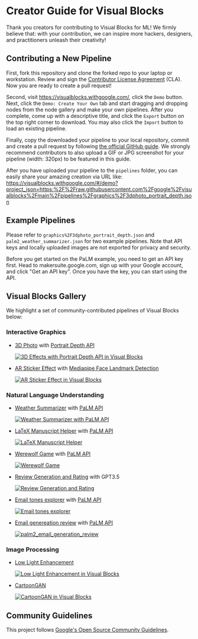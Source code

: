<!-- go/markdown -->

# Creator Guide for Visual Blocks

Thank you creators for contributing to Visual Blocks for ML! We firmly believe
that: with your contribution, we can inspire more hackers, designers, and
practitioners unleash their creativity!

## Contributing a New Pipeline

First, fork this repository and clone the forked repo to your laptop or
workstation. Review and sign the
[Contributor License Agreement](https://cla.developers.google.com/about) (CLA).
Now you are ready to create a pull request!

Second, visit https://visualblocks.withgoogle.com/, click the `Demo` button.
Next, click the `Demo: Create Your Own` tab and start dragging and dropping
nodes from the node gallery and make your own pipelines. After you complete,
come up with a descriptive title, and click the `Export` button on the top right
corner to download. You may also click the `Import` button to load an existing
pipeline.

Finally, copy the downloaded your pipeline to your local repository, commit and
create a pull request by following
[the official GitHub guide](https://docs.github.com/en/pull-requests/collaborating-with-pull-requests/proposing-changes-to-your-work-with-pull-requests/creating-a-pull-request).
We strongly recommend contributors to also upload a GIF or JPG screenshot for
your pipeline (width: 320px) to be featured in this guide.

After you have uploaded your pipeline to the `pipelines` folder, you can easily
share your amazing creation via URL like:
https://visualblocks.withgoogle.com/#/demo?project_json=https:%2F%2Fraw.githubusercontent.com%2Fgoogle%2Fvisualblocks%2Fmain%2Fpipelines%2Fgraphics%2F3dphoto_portrait_depth.json

## Example Pipelines

Please refer to `graphics%2F3dphoto_portrait_depth.json` and `palm2_weather_summarizer.json`
for two example pipelines. Note that API keys and locally uploaded images are
not exported for privacy and security.

Before you get started on the PaLM example, you need to get an API key first.
Head to makersuite.google.com, sign up with your Google account, and click "Get
an API key". Once you have the key, you can start using the API.

## Visual Blocks Gallery

We highlight a set of community-contributed pipelines of Visual Blocks below:

### Interactive Graphics

*   [3D Photo](https://visualblocks.withgoogle.com/#/demo?project_json=https:%2F%2Fraw.githubusercontent.com%2Fgoogle%2Fvisualblocks%2Fmain%2Fpipelines%2Fgraphics%2F3dphoto_portrait_depth.json)
    with
    [Portrait Depth API](https://blog.tensorflow.org/2022/05/portrait-depth-api-turning-single-image.html?linkId=8063793)

    [![3D Effects with Portrait Depth API in Visual Blocks](graphics/3dphoto_portrait_depth.gif)](https://visualblocks.withgoogle.com/#/demo?project_json=https:%2F%2Fraw.githubusercontent.com%2Fgoogle%2Fvisualblocks%2Fmain%2Fpipelines%2Fgraphics%2F3dphoto_portrait_depth.json)


*   [AR Sticker Effect](https://visualblocks.withgoogle.com/#/demo?project_json=https:%2F%2Fraw.githubusercontent.com%2Fgoogle%2Fvisualblocks%2Fmain%2Fpipelines%2Fwebcam%2Far_sticker_effect.json)
    with
    [Mediapipe Face Landmark Detection](https://developers.google.com/mediapipe/solutions/vision/face_landmarker)

    [![AR Sticker Effect in Visual Blocks](webcam/ar_sticker_effect.gif)](https://visualblocks.withgoogle.com/#/demo?project_json=https:%2F%2Fraw.githubusercontent.com%2Fgoogle%2Fvisualblocks%2Fmain%2Fpipelines%2Fwebcam%2Far_sticker_effect.json)

### Natural Language Understanding

*   [Weather Summarizer](https://visualblocks.withgoogle.com/#/demo?project_json=https:%2F%2Fraw.githubusercontent.com%2Fgoogle%2Fvisualblocks%2Fmain%2Fpipelines%2Fllm%2Fpalm2_weather_summarizer.json)
    with
    [PaLM API](https://developers.generativeai.google)

    [![Weather Summarizer with PaLM API](llm/palm2_weather_summarizer.jpg)](https://visualblocks.withgoogle.com/#/demo?project_json=https:%2F%2Fraw.githubusercontent.com%2Fgoogle%2Fvisualblocks%2Fmain%2Fpipelines%2Fllm%2Fpalm2_weather_summarizer.json)


*   [LaTeX Manuscript Helper](https://visualblocks.withgoogle.com/#/demo?project_json=https:%2F%2Fraw.githubusercontent.com%2Fgoogle%2Fvisualblocks%2Fmain%2Fpipelines%2Fllm%2Fpalm2_manuscript_helper.json)
    with
    [PaLM API](https://developers.generativeai.google)

    [![LaTeX Manuscript Helper](llm/palm2_manuscript_helper.jpg)](https://visualblocks.withgoogle.com/#/demo?project_json=https:%2F%2Fraw.githubusercontent.com%2Fgoogle%2Fvisualblocks%2Fmain%2Fpipelines%2Fllm%2Fpalm2_manuscript_helper.json)


*   [Werewolf Game](https://visualblocks.withgoogle.com/#/demo?project_json=https:%2F%2Fraw.githubusercontent.com%2Fgoogle%2Fvisualblocks%2Fmain%2Fpipelines%2Fllm%2Fpalm2_werewolf.json)
    with
    [PaLM API](https://developers.generativeai.google)

    [![Werewolf Game](llm/palm2_werewolf.jpg)](https://visualblocks.withgoogle.com/#/demo?project_json=https:%2F%2Fraw.githubusercontent.com%2Fgoogle%2Fvisualblocks%2Fmain%2Fpipelines%2Fllm%2Fpalm2_werewolf.json)

*   [Review Generation and Rating](https://visualblocks.withgoogle.com/#/demo?project_json=https:%2F%2Fraw.githubusercontent.com%2Fgoogle%2Fvisualblocks%2Fmain%2Fpipelines%2Fllm%2Freview_generation_and_rating.json) with GPT3.5

    [![Review Generation and Rating](llm/review_generation_and_rating.jpg)](https://visualblocks.withgoogle.com/#/demo?project_json=https:%2F%2Fraw.githubusercontent.com%2Fgoogle%2Fvisualblocks%2Fmain%2Fpipelines%2Fllm%2Freview_generation_and_rating.json)


*   [Email tones explorer](https://visualblocks.withgoogle.com/#/demo?project_json=https:%2F%2Fraw.githubusercontent.com%2Fgoogle%2Fvisualblocks%2Fmain%2Fpipelines%2Fllm%2Fpalm2_email_tones_explorer.json)
    with
    [PaLM API](https://developers.generativeai.google)

    [![Email tones explorer](llm/palm2_email_tones_explorer.jpg)](https://visualblocks.withgoogle.com/#/demo?project_json=https:%2F%2Fraw.githubusercontent.com%2Fgoogle%2Fvisualblocks%2Fmain%2Fpipelines%2Fllm%2Fpalm2_email_tones_explorer.json)

*   [Email genereation review](https://visualblocks.withgoogle.com/#/demo?project_json=https:%2F%2Fraw.githubusercontent.com%2Fgoogle%2Fvisualblocks%2Fmain%2Fpipelines%2Fllm%2Fpalm2_email_generation_review.json)
    with
    [PaLM API](https://developers.generativeai.google)

    [![palm2_email_generation_review](llm/palm2_email_generation_review.jpg)](https://visualblocks.withgoogle.com/#/demo?project_json=https:%2F%2Fraw.githubusercontent.com%2Fgoogle%2Fvisualblocks%2Fmain%2Fpipelines%2Fllm%2Fpalm2_email_generation_review.json)

### Image Processing

*   [Low Light Enhancement](https://visualblocks.withgoogle.com/#/demo?project_json=https:%2F%2Fraw.githubusercontent.com%2Fgoogle%2Fvisualblocks%2Fmain%2Fpipelines%2Fvision%2Flow_light_enhancement.json)

    [![Low Light Enhancement in Visual Blocks](vision/low_light_enhancement.jpg)](https://visualblocks.withgoogle.com/#/demo?project_json=https:%2F%2Fraw.githubusercontent.com%2Fgoogle%2Fvisualblocks%2Fmain%2Fpipelines%2Fvision%2Flow_light_enhancement.json)

*   [CartoonGAN](https://visualblocks.withgoogle.com/#/demo?project_json=https:%2F%2Fraw.githubusercontent.com%2Fgoogle%2Fvisualblocks%2Fmain%2Fpipelines%2Fgraphics%2Fcartoongan.json)

    [![CartoonGAN in Visual Blocks](graphics/cartoongan.jpg)](https://visualblocks.withgoogle.com/#/demo?project_json=https:%2F%2Fraw.githubusercontent.com%2Fgoogle%2Fvisualblocks%2Fmain%2Fpipelines%2Fgraphics%2Fcartoongan.json)


## Community Guidelines

This project follows
[Google's Open Source Community Guidelines](https://opensource.google/conduct/).
